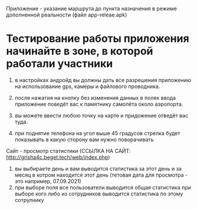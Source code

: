 Приложение - указание маршрута до пункта назначения в режиме дополненной реальности (файл app-releae.apk)
# Тестирование работы приложения начинайте в зоне, в которой работали участники

1) в настройках андройд вы должны дать все разрешения приложению на использование gps, камеры и файлового проводника.

2) после нажатия на кнопку без изменения данных в полях ввода приложение поведёт вас к памятнику самолёта около аэропорта.

3) вы можете ввести любою точку на карте и придожение отведёт вас туда.

4) при поднятие телефона на угол выше 45 градусов стрелка будет показывать в какую сторону вам нужно поворачивать


Сайт - просмотр статистики (ССЫЛКА НА САЙТ: http://grisha4c.beget.tech/web/index.php)
1) вы выбираете день и вам выводится статистика за этот день и за месяц в котром находится этот день (тетовая дата для просмотра - это например, 07.09.2021)
2) при выборе поля все пользователи выводится общая статистика при выборе кого либо из сотрудников выводится статистика по этому сотрулнику

